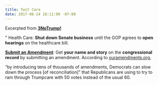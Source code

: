 ```yaml
---
title: Twit Care
date: 2017-06-24 18:11:00 -07:00
---
```


Excerpted from [**3NoTrump!**](http://www.3notrump.org/weekly-actions-june-20-2017/)

" Health Care: **Shut down Senate business** until the GOP agrees to **open hearings** on the healthcare bill.

**[Submit an Amendment](https://www.ouramendments.org/)**: Get **your name and story** on the **congressional record** by submitting an amendment. According to [ouramendments.org](https://www.ouramendments.org/), 

“by introducing tens of thousands of amendments, Democrats can slow down the process [of reconciliation]” that Republicans are using to try to ram through Trumpcare with 50 votes instead of the usual 60.
